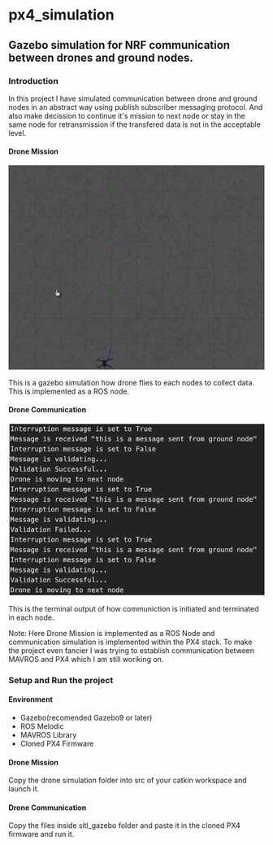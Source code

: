 # px4_simulation
## Gazebo simulation for NRF communication between drones and ground nodes.

### Introduction

In this project I have simulated communication between drone and ground nodes in an abstract way using publish subscriber messaging protocol. And also make decission to continue it's mission to next node or stay in the same node for retransmission if the transfered data is not in the acceptable level.

#### Drone Mission

![](resources/drone_mission.gif)

This is a gazebo simulation how drone flies to each nodes to collect data. This is implemented as a ROS node.

#### Drone Communication

![](resources/drone_communication.png)

This is the terminal output of how communiction is initiated and terminated in each node.

Note: Here Drone Mission is implemented as a ROS Node and communication simulation is implemented within the PX4 stack. To make the project even fancier I was trying to establish communication between MAVROS and PX4 which I am still woriking on.

### Setup and Run the project

#### Environment

- Gazebo(recomended Gazebo9 or later)
- ROS Melodic
- MAVROS Library
- Cloned PX4 Firmware

#### Drone Mission

Copy the drone simulation folder into src of your catkin workspace and launch it.

#### Drone Communication

Copy the files inside sitl_gazebo folder and paste it in the cloned PX4 firmware and run it.
